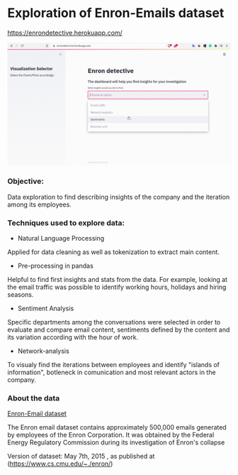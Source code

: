 # Exploration of Enron-Emails dataset

https://enrondetective.herokuapp.com/

![](https://github.com/nedraki/Enron-Email/blob/master/visuals/webapp.gif)

### Objective:

Data exploration to find describing insights of the company and the iteration among its employees.

### Techniques used to explore data:

- Natural Language Processing

Applied for data cleaning as well as tokenization to extract main content.

- Pre-processing in pandas

Helpful to find first insights and stats from the data. For example, looking at the email traffic was possible to identify working hours, holidays and hiring seasons.

- Sentiment Analysis

Specific departments among the conversations were selected in order to evaluate and compare email content, sentiments defined by the content and its variation according with the hour of work.

- Network-analysis

To visualy find the iterations between employees and identify "islands of information", botleneck in comunication and most relevant actors in the company.

### About the data 

[Enron-Email dataset](https://www.kaggle.com/wcukierski/enron-email-dataset)

The Enron email dataset contains approximately 500,000 emails generated by employees of the Enron Corporation. It was obtained by the Federal Energy Regulatory Commission during its investigation of Enron's collapse

Version of dataset: May 7th, 2015 , as published at (https://www.cs.cmu.edu/~./enron/)

